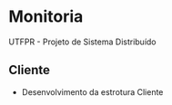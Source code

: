 # Monitoria
UTFPR - Projeto de Sistema Distribuído

## Cliente
* Desenvolvimento da estrotura Cliente
